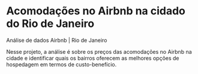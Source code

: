 # Acomodações no Airbnb na cidado do Rio de Janeiro

Análise de dados Airbnb | Rio de Janeiro

Nesse projeto, a análise é sobre os preços das acomodações no Airbnb na cidade e identificar quais os bairros oferecem as melhores opções de hospedagem em termos de custo-benefício. 
